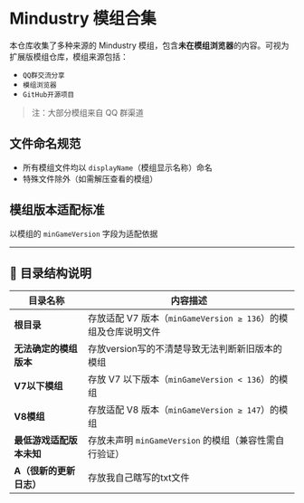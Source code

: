 # Mindustry 模组合集

本仓库收集了多种来源的 Mindustry 模组，包含**未在模组浏览器**的内容。可视为扩展版模组仓库，模组来源包括：
- `QQ群交流分享`
- `模组浏览器`
- `GitHub开源项目`
> 注：大部分模组来自 QQ 群渠道

## 文件命名规范
- 所有模组文件均以 `displayName`（模组显示名称）命名
- 特殊文件除外（如需解压查看的模组）

## 模组版本适配标准
以模组的 `minGameVersion` 字段为适配依据

---

## 📂 目录结构说明

| 目录名称                  | 内容描述                                                                 |
|---------------------------|--------------------------------------------------------------------------|
| **根目录**                | 存放适配 V7 版本（`minGameVersion ≥ 136`）的模组及仓库说明文件           |
| **无法确定的模组版本**  | 存放version写的不清楚导致无法判断新旧版本的模组                               |
| **V7以下模组**           | 存放 V7 以下版本（`minGameVersion < 136`）的模组                     |
| **V8模组**               | 存放适配 V8 版本（`minGameVersion ≥ 147`）的模组                   |
| **最低游戏适配版本未知**       | 存放未声明 `minGameVersion` 的模组（兼容性需自行验证）                  |
| **A（很新的更新日志）**            | 存放我自己瞎写的txt文件                          |
